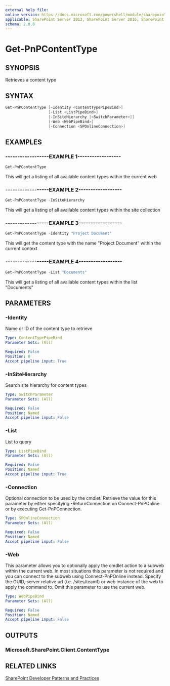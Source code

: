 ```yaml
---
external help file:
online version: https://docs.microsoft.com/powershell/module/sharepoint-pnp/get-pnpcontenttype
applicable: SharePoint Server 2013, SharePoint Server 2016, SharePoint Server 2019, SharePoint Online
schema: 2.0.0
---
```


# Get-PnPContentType

## SYNOPSIS
Retrieves a content type

## SYNTAX

```powershell
Get-PnPContentType [-Identity <ContentTypePipeBind>]
                   [-List <ListPipeBind>]
                   [-InSiteHierarchy [<SwitchParameter>]]
                   [-Web <WebPipeBind>]
                   [-Connection <SPOnlineConnection>]
```

## EXAMPLES

### ------------------EXAMPLE 1------------------
```powershell
Get-PnPContentType
```

This will get a listing of all available content types within the current web

### ------------------EXAMPLE 2------------------
```powershell
Get-PnPContentType -InSiteHierarchy
```

This will get a listing of all available content types within the site collection

### ------------------EXAMPLE 3------------------
```powershell
Get-PnPContentType -Identity "Project Document"
```

This will get the content type with the name "Project Document" within the current context

### ------------------EXAMPLE 4------------------
```powershell
Get-PnPContentType -List "Documents"
```

This will get a listing of all available content types within the list "Documents"

## PARAMETERS

### -Identity
Name or ID of the content type to retrieve

```yaml
Type: ContentTypePipeBind
Parameter Sets: (All)

Required: False
Position: 0
Accept pipeline input: True
```

### -InSiteHierarchy
Search site hierarchy for content types

```yaml
Type: SwitchParameter
Parameter Sets: (All)

Required: False
Position: Named
Accept pipeline input: False
```

### -List
List to query

```yaml
Type: ListPipeBind
Parameter Sets: (All)

Required: False
Position: Named
Accept pipeline input: True
```

### -Connection
Optional connection to be used by the cmdlet. Retrieve the value for this parameter by either specifying -ReturnConnection on Connect-PnPOnline or by executing Get-PnPConnection.

```yaml
Type: SPOnlineConnection
Parameter Sets: (All)

Required: False
Position: Named
Accept pipeline input: False
```

### -Web
This parameter allows you to optionally apply the cmdlet action to a subweb within the current web. In most situations this parameter is not required and you can connect to the subweb using Connect-PnPOnline instead. Specify the GUID, server relative url (i.e. /sites/team1) or web instance of the web to apply the command to. Omit this parameter to use the current web.

```yaml
Type: WebPipeBind
Parameter Sets: (All)

Required: False
Position: Named
Accept pipeline input: False
```

## OUTPUTS

### Microsoft.SharePoint.Client.ContentType

## RELATED LINKS

[SharePoint Developer Patterns and Practices](https://aka.ms/sppnp)
